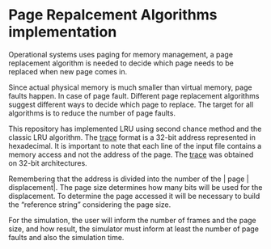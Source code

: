 
# Page Repalcement Algorithms implementation

  Operational systems uses paging for memory management, a page replacement algorithm is needed to decide which page needs to be replaced when new page comes in. 
  
  Since actual physical memory is much smaller than virtual memory, page faults happen. In case of page fault. Different page replacement algorithms suggest different ways to decide which page to replace. The target for all algorithms is to reduce the number of page faults. 
  
  This repository has implemented LRU using second chance method and the classic LRU algorithm. The [trace](https://www.inf.unioeste.br/~marcio/SO/trace) format is a 32-bit address represented in hexadecimal. It is important to note that each line of the input file contains a memory access and not the address of the page. The [trace](https://www.inf.unioeste.br/~marcio/SO/trace) was obtained on 32-bit architectures. 
  
  Remembering that the address is divided into the number of the | page | displacement|. The page size determines how many bits will be used for the displacement. To determine the page accessed it will be necessary to build the “reference string” considering the page size.
  
  For the simulation, the user will inform the number of frames and the page size, and how
result, the simulator must inform at least the number of page faults and also the
simulation time.


